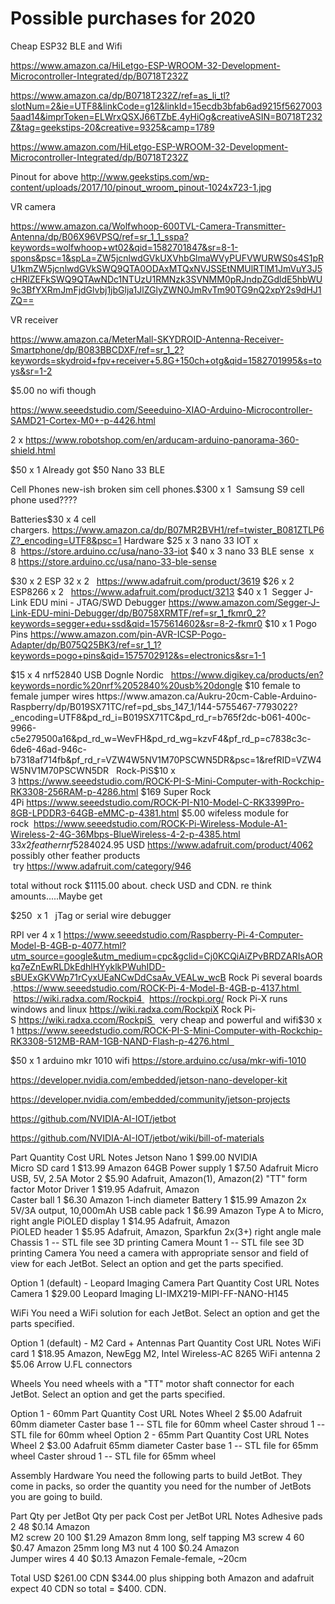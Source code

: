 

# Possible purchases for 2020



Cheap ESP32  BLE and Wifi

https://www.amazon.ca/HiLetgo-ESP-WROOM-32-Development-Microcontroller-Integrated/dp/B0718T232Z

https://www.amazon.ca/dp/B0718T232Z/ref=as_li_tl?slotNum=2&ie=UTF8&linkCode=g12&linkId=15ecdb3bfab6ad9215f56270035aad14&imprToken=ELWrxQSXJ66TZbE.4yHiOg&creativeASIN=B0718T232Z&tag=geekstips-20&creative=9325&camp=1789



https://www.amazon.com/HiLetgo-ESP-WROOM-32-Development-Microcontroller-Integrated/dp/B0718T232Z

Pinout for above http://www.geekstips.com/wp-content/uploads/2017/10/pinout_wroom_pinout-1024x723-1.jpg


VR camera

https://www.amazon.ca/Wolfwhoop-600TVL-Camera-Transmitter-Antenna/dp/B06X96VPSQ/ref=sr_1_1_sspa?keywords=wolfwhoop+wt02&qid=1582701847&sr=8-1-spons&psc=1&spLa=ZW5jcnlwdGVkUXVhbGlmaWVyPUFVWURWS0s4S1pRU1kmZW5jcnlwdGVkSWQ9QTA0ODAxMTQxNVJSSEtNMUlRTlM1JmVuY3J5cHRlZEFkSWQ9QTAwNDc1NTUzU1RMNzk3SVNMM0pRJndpZGdldE5hbWU9c3BfYXRmJmFjdGlvbj1jbGlja1JlZGlyZWN0JmRvTm90TG9nQ2xpY2s9dHJ1ZQ==

VR receiver

https://www.amazon.ca/MeterMall-SKYDROID-Antenna-Receiver-Smartphone/dp/B083BBCDXF/ref=sr_1_2?keywords=skydroid+fpv+receiver+5.8G+150ch+otg&qid=1582701995&s=toys&sr=1-2


$5.00 no wifi though

https://www.seeedstudio.com/Seeeduino-XIAO-Arduino-Microcontroller-SAMD21-Cortex-M0+-p-4426.html

2 x https://www.robotshop.com/en/arducam-arduino-panorama-360-shield.html


$50 x 1 Already got $50 Nano 33 BLE

Cell Phones new-ish broken sim cell phones.$300 x 1  Samsung S9 cell phone used????


Batteries$30 x 4 cell chargers. https://www.amazon.ca/dp/B07MR2BVH1/ref=twister_B081ZTLP6Z?_encoding=UTF8&psc=1
Hardware
$25 x 3 nano 33 IOT x  8  https://store.arduino.cc/usa/nano-33-iot
$40 x 3 nano 33 BLE sense  x 8 https://store.arduino.cc/usa/nano-33-ble-sense


$30 x 2 ESP 32 x 2   https://www.adafruit.com/product/3619
$26 x 2 ESP8266 x 2   https://www.adafruit.com/product/3213
$40 x 1  Segger J-Link EDU mini - JTAG/SWD Debugger https://www.amazon.com/Segger-J-Link-EDU-mini-Debugger/dp/B0758XRMTF/ref=sr_1_fkmr0_2?keywords=segger+edu+ssd&qid=1575614602&sr=8-2-fkmr0
$10 x 1 Pogo Pins https://www.amazon.com/pin-AVR-ICSP-Pogo-Adapter/dp/B075Q25BK3/ref=sr_1_1?keywords=pogo+pins&qid=1575702912&s=electronics&sr=1-1

$15 x 4 nrf52840 USB Dognle Nordic   https://www.digikey.ca/products/en?keywords=nordic%20nrf%2052840%20usb%20dongle
$10 female to female jumper wires https://www.amazon.ca/Aukru-20cm-Cable-Arduino-Raspberry/dp/B019SX71TC/ref=pd_sbs_147_1/144-5755467-7793022?_encoding=UTF8&pd_rd_i=B019SX71TC&pd_rd_r=b765f2dc-b061-400c-9966-c5e279500a16&pd_rd_w=WevFH&pd_rd_wg=kzvF4&pf_rd_p=c7838c3c-6de6-46ad-946c-b7318af714fb&pf_rd_r=VZW4W5NV1M70PSCWN5DR&psc=1&refRID=VZW4W5NV1M70PSCWN5DR
 
Rock-PiS$10 x 3 https://www.seeedstudio.com/ROCK-PI-S-Mini-Computer-with-Rockchip-RK3308-256RAM-p-4286.html
$169 Super Rock 4Pi https://www.seeedstudio.com/ROCK-PI-N10-Model-C-RK3399Pro-8GB-LPDDR3-64GB-eMMC-p-4381.html
$5.00 wifeless module for rock  https://www.seeedstudio.com/ROCK-Pi-Wireless-Module-A1-Wireless-2-4G-36Mbps-BlueWireless-4-2-p-4385.html
$33 x 2 feather nrf52840     $24.95 USD https://www.adafruit.com/product/4062
possibly other feather products   try https://www.adafruit.com/category/946



total without rock
$1115.00 about. check USD and CDN.
re think amounts.....Maybe get

$250  x 1   jTag or serial wire debugger   

RPI ver 4 x 1 https://www.seeedstudio.com/Raspberry-Pi-4-Computer-Model-B-4GB-p-4077.html?utm_source=google&utm_medium=cpc&gclid=Cj0KCQiAiZPvBRDZARIsAORkq7eZnEwRLDkEdhlHYyklkPWuhIDD-sBUExGKVWp71rCyxUEaNCwDdCsaAv_VEALw_wcB
Rock Pi several boards .https://www.seeedstudio.com/ROCK-Pi-4-Model-B-4GB-p-4137.html   https://wiki.radxa.com/Rockpi4   https://rockpi.org/
Rock Pi-X runs windows and linux https://wiki.radxa.com/RockpiX
Rock Pi-S https://wiki.radxa.ccom/RockpiS   very cheap and powerful and wifi$30 x 1 https://www.seeedstudio.com/ROCK-PI-S-Mini-Computer-with-Rockchip-RK3308-512MB-RAM-1GB-NAND-Flash-p-4276.html  


$50 x 1 arduino mkr 1010 wifi https://store.arduino.cc/usa/mkr-wifi-1010



https://developer.nvidia.com/embedded/jetson-nano-developer-kit 

https://developer.nvidia.com/embedded/community/jetson-projects

https://github.com/NVIDIA-AI-IOT/jetbot

https://github.com/NVIDIA-AI-IOT/jetbot/wiki/bill-of-materials


Part	Quantity	Cost	URL	Notes
Jetson Nano	1	$99.00	NVIDIA	
Micro SD card	1	$13.99	Amazon	64GB
Power supply	1	$7.50	Adafruit	Micro USB, 5V, 2.5A
Motor	2	$5.90	Adafruit, Amazon(1), Amazon(2)	"TT" form factor
Motor Driver	1	$19.95	Adafruit, Amazon	
Caster ball	1	$6.30	Amazon	1-inch diameter
Battery	1	$15.99	Amazon	2x 5V/3A output, 10,000mAh
USB cable pack	1	$6.99	Amazon	Type A to Micro, right angle
PiOLED display	1	$14.95	Adafruit, Amazon	
PiOLED header	1	$5.95	Adafruit, Amazon, Sparkfun	2x(3+) right angle male
Chassis	1	--	STL file	see 3D printing
Camera Mount	1	--	STL file	see 3D printing
Camera
You need a camera with appropriate sensor and field of view for each JetBot. Select an option and get the parts specified.

Option 1 (default) - Leopard Imaging Camera
Part	Quantity	Cost	URL	Notes
Camera	1	$29.00	Leopard Imaging	LI-IMX219-MIPI-FF-NANO-H145
 
WiFi
You need a WiFi solution for each JetBot. Select an option and get the parts specified.

Option 1 (default) - M2 Card + Antennas
Part	Quantity	Cost	URL	Notes
WiFi card	1	$18.95	Amazon, NewEgg	M2, Intel Wireless-AC 8265
WiFi antenna	2	$5.06	Arrow	U.FL connectors

Wheels
You need wheels with a "TT" motor shaft connector for each JetBot. Select an option and get the parts specified.

Option 1 - 60mm
Part	Quantity	Cost	URL	Notes
Wheel	2	$5.00	Adafruit	60mm diameter
Caster base	1	--	STL file	for 60mm wheel
Caster shroud	1	--	STL file	for 60mm wheel
Option 2 - 65mm
Part	Quantity	Cost	URL	Notes
Wheel	2	$3.00	Adafruit	65mm diameter
Caster base	1	--	STL file	for 65mm wheel
Caster shroud	1	--	STL file	for 65mm wheel



Assembly Hardware
You need the following parts to build JetBot. They come in packs, so order the quantity you need for the number of JetBots you are going to build.

Part	Qty per JetBot	Qty per pack	Cost per JetBot	URL	Notes
Adhesive pads	2	48	$0.14	Amazon	
M2 screw	20	100	$1.29	Amazon	8mm long, self tapping
M3 screw	4	60	$0.47	Amazon	25mm long
M3 nut	4	100	$0.24	Amazon	
Jumper wires	4	40	$0.13	Amazon	Female-female, ~20cm

Total   USD   $261.00    CDN $344.00    plus shipping both Amazon and adafruit expect 40 CDN  so total = $400. CDN. 












